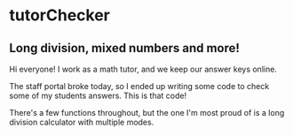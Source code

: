 # tutorChecker
## Long division, mixed numbers and more!

Hi everyone! I work as a math tutor, and we keep our answer keys online.

The staff portal broke today, so I ended up writing some code to check some of my students answers. This is that code!

There's a few functions throughout, but the one I'm most proud of is a long division calculator with multiple modes.
